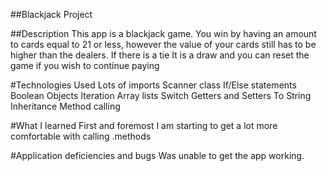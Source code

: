 ##Blackjack Project

##Description
This app is a blackjack game. You win by having an amount to cards equal to 21 or less,
however the value of your cards still has to be higher than the dealers. If there is a tie
It is a draw and you can reset the game if you wish to continue paying

#Technologies Used
Lots of imports
Scanner class
If/Else statements
Boolean
Objects
Iteration
Array lists
Switch
Getters and Setters
To String
Inheritance
Method calling

#What I learned
First and foremost I am starting to get a lot more comfortable with
calling .methods

#Application deficiencies and bugs
Was unable to get the app working.